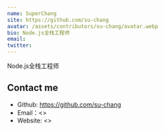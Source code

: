 ```yaml
---
name: SuperChang
site: https://github.com/su-chang
avatar: /assets/contributors/su-chang/avatar.webp
bio: Node.js全栈工程师
email: 
twitter: 
---
```


Node.js全栈工程师

## Contact me

- Github: <https://github.com/su-chang>
- Email：<>
- Website: <>

